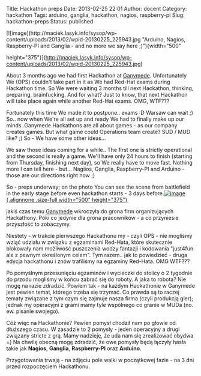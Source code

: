 Title: Hackathon preps
Date: 2013-02-25 22:01
Author: docent
Category: hackathon
Tags: arduino, ganglia, hackathon, nagios, raspberry-pi
Slug: hackathon-preps
Status: published

<!--:en-->[![image](http://maciek.lasyk.info/sysop/wp-content/uploads/2013/02/wpid-20130225_225943.jpg "Arduino, Nagios, Raspberry-PI and Ganglia - and no more we say here ;)"){width="500"
height="375"}](http://maciek.lasyk.info/sysop/wp-content/uploads/2013/02/wpid-20130225_225943.jpg)

About 3 months ago we had first Hackathon
at [Ganymede](http://www.ganymede.eu). Unfortunately We (OPS) couldn't
take part in it as We had Red-Hat exams during Hackathon time. So We
were waiting 3 months till next Hackathon, thinking, preparing,
brainfucking. And for what? Just to know, that next Hackathon will take
place again while another Red-Hat exams. OMG, WTF???

Fortunately this time We made it to postpone.. exams :D Warsaw can wait
;) So.. now when We're all set up and ready We had to finally make up
our minds. Ganymede Hackathons are all about games - as our company
creates games. But what game could Operations team create? SUD / MUD
like? ;) So - We have some other ideas...

We saw those ideas coming for a while.. The first one is strictly
operational and the second is really a game. We'll have only 24 hours to
finish (starting from Thursday, finishing next day), so We really have
to move fast. Nothing more I can tell here - but... Nagiios, Ganglia,
Raspberry-PI and Arduino - those are our directions right now ;)

So - preps underway; on the photo You can see the scene from battlefield
in the early stage before even hackathon starts - 3 days
before.<!--:--><!--:pl-->[![image](http://maciek.lasyk.info/sysop/wp-content/uploads/2013/02/wpid-20130225_225943.jpg "Arduino, Nagios, Raspberry-PI and Ganglia - and no more we say here ;)"){.alignnone
.size-full width="500"
height="375"}](http://maciek.lasyk.info/sysop/wp-content/uploads/2013/02/wpid-20130225_225943.jpg)

jakiś czas temu [Ganymede](http://www.ganymede.eu) wkroczyła do grona
firm organizujących Hackathony. Póki co jedynie dla grona pracowników -
a co przyniesie przyszłość to zobaczymy.

Niestety - w trakcie pierwszego Hackathonu my - czyli OPS - nie mogliśmy
wziąć udziału w związku z egzaminami Red-Hata, które skutecznie
blokowały nam możliwość puszczenia wodzy fantazji i kodowania "just4fun
ale z pewnym określonym celem". Tym razem.. jak to powiedzieć - druga
edycja hackathonu i znów trafiliśmy na egzaminy Red-Hata. OMG WTF???

Po pomyślnym przesunięciu egzaminów i wycieczki do stolicy o 2 tygodnie
do przodu mogliśmy w końcu zabrać się do roboty. A jaka to robota? Nie
mogę na razie zdradzić. Powiem tak - na każdym Hackathonie w Ganymede
jest pewien temat, którego trzeba się trzymać. Co prawda są to raczej
tematy związane z tym czym się zajmuje nasza firma (czyli produkcją
gier); jednak my operacyjni z grami mamy tyle wspólnego co granie w MUDa
(no. ew. pisanie swojego).

Cóż więc na Hackathonie? Pewien pomysł chodził nam po głowie od
dłuższego czasu. W zasadzie to 2 pomysły - jeden operacyjny a drugi
związany stricte z grą. Mamy nadzieję, że uda nam się zrealizować obydwa
=) Na chwilę obecną mogę zdradzić, że owe pomysły będą łączyły hasła
takie jak **Nagios**, **Ganglia**, **Raspberry-PI** oraz **Arduino**.

Przygotowania trwają - na zdjęciu pole walki w początkowej fazie - na 3
dni przed rozpoczęciem Hackathonu.

 <!--:-->
